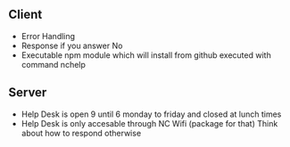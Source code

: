 ## Client
- Error Handling
- Response if you answer No
- Executable npm module which will install from github executed with command nchelp

## Server
- Help Desk is open 9 until 6 monday to friday and closed at lunch times
- Help Desk is only accesable through NC Wifi (package for that) Think about how to respond otherwise
